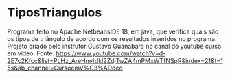# TiposTriangulos
Programa feito no Apache NetbeansIDE 18, em java, que verifica quais são os tipos de triângulo de acordo com os resultados inseridos no programa.
Projeto criado pelo instrutor Gustavo Guanabara no canal do youtube curso em vídeo. Fonte: https://www.youtube.com/watch?v=d-2E7c2Kfcc&list=PLHz_AreHm4dkI2ZdjTwZA4mPMxWTfNSpR&index=21&t=15s&ab_channel=CursoemV%C3%ADdeo
